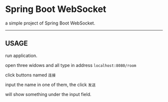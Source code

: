 # Spring Boot WebSocket

a simple project of Spring Boot WebSocket.

---

## USAGE

run application.

open three widows and all type in address `localhost:8080/room`

click buttons named `连接`

input the name in one of them, the click `发送`

will show something under the input field.
